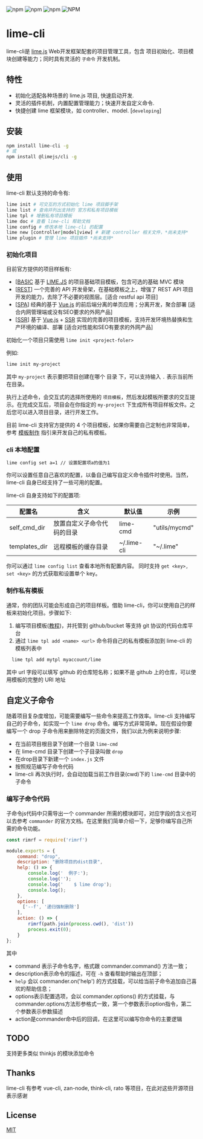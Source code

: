 ![npm](https://img.shields.io/npm/v/lime-cli.svg) ![npm](https://img.shields.io/npm/dw/lime-cli.svg?label=lime-cli) ![npm](https://img.shields.io/npm/dw/@limejs/cli.svg?label=%40limejs%2Fcli) ![NPM](https://img.shields.io/npm/l/lime-cli.svg)


lime-cli
======

lime-cli是 [lime.js](https://github.com/limejs/lime) Web开发框架配套的项目管理工具，包含 项目初始化、项目模块创建等能力；同时具有灵活的 `子命令` 开发机制。

## 特性

* 初始化适配各种场景的 lime.js 项目, 快速启动开发.
* 灵活的插件机制，内置配置管理能力；快速开发自定义命令.
* 快捷创建 lime 框架模块，如 controller、model. [`developing`]

## 安装

``` bash
npm install lime-cli -g
# 或
npm install @limejs/cli -g
```

## 使用

lime-cli 默认支持的命令有:

```bash
lime init # 可交互的方式初始化 lime 项目脚手架
lime list # 查询并列出支持的 官方和私有项目模板
lime tpl # 增删私有项目模板
lime doc # 查看 lime-cli 帮助文档
lime config # 修改本地 lime-cli 的配置
lime new [controller|model|view] # 新建 controller 相关文件，*尚未支持*
lime plugin # 管理 lime 项目插件 *尚未支持*
```

### 初始化项目

目前官方提供的项目样板有:

* [[BASIC](https://github.com/limejs/lime-template-basic) 基于 [LIME.JS](//github.com/limejs/lime) 的项目基础项目模板，包含可选的基础 MVC 模块
* [[REST](https://github.com/limejs/lime-template-api)] 一个完善的 API 开发骨架，在基础模板之上，增强了 REST API 项目开发的能力，去除了不必要的视图层。[适合 restful api 项目]
* [[SPA](https://github.com/limejs/lime-template-spa)] 经典的基于 [Vue.js](https://cn.vuejs.org/) 的前后端分离的单页应用；分离开发，聚合部署 [适合内网管理端或没有SEO要求的外网产品]
* [[SSR](https://github.com/limejs/lime-template-ssr)] 基于 [Vue.js](https://cn.vuejs.org/) + [SSR](https://ssr.vuejs.org) 实现的完善的项目模板，支持开发环境热替换和生产环境的编译、部署 [适合对性能和SEO有要求的外网产品]

初始化一个项目只需使用 `lime init <project-foler>`

例如:

```bash
lime init my-project
```

其中 `my-project` 表示要把项目创建在哪个 目录 下，可以支持输入 `.` 表示当前所在目录。

执行上述命令，会交互式的选择所使用的 `项目模板`，然后发起模板所要求的交互提示。在完成交互后，项目会在你指定的 `my-project` 下生成所有项目样板文件。之后您可以进入项目目录，进行开发工作。

目前 lime-cli 支持官方提供的 4 个项目模板，如果你需要自己定制也非常简单，参考 [模板制作](./TEMPLATE.md) 指引来开发自己的私有模板。

### cli 本地配置

```bash
lime config set a=1 // 设置配置项a的值为1
```

你可以设置任意自己喜欢的配置，以备自己编写自定义命令插件时使用。当然，lime-cli 自身已经支持了一些可用的配置。

lime-cli 自身支持如下的配置项:

配置名   |   含义|默认值|示例
-----   |  ---  |----|---
self_cmd_dir|放置自定义子命令代码的目录|lime-cmd|"utils/mycmd"
templates_dir|远程模板的缓存目录|~/.lime-cli|"~/.lime"

你可以通过 `lime config list` 查看本地所有配置内容。 同时支持 `get <key>, set <key>` 的方式获取和设置单个 key。

### 制作私有模板

通常，你的团队可能会形成自己的项目样板。借助 lime-cli，你可以使用自己的样板来初始化项目。步骤如下:

1. 编写项目模板([教程](./TEMPLATE.md))，并托管到 github/bucket 等支持 git 协议的代码仓库平台
2. 通过 `lime tpl add <name> <url>` 命令将自己的私有模板添加到 lime-cli 的模板列表中

```bash
  lime tpl add mytpl myaccount/lime
```

其中 url 字段可以填写 github 的仓库短名称；如果不是 github 上的仓库，可以使用模板的完整的 URI 地址

## 自定义子命令

随着项目复杂度增加，可能需要编写一些命令来提高工作效率。lime-cli 支持编写自己的子命令，如实现一个 `lime drop` 命令。编写方式非常简单。现在假设你要编写一个 drop 子命令用来删除特定的页面文件，我们以此为例来说明步骤:

* 在当前项目根目录下创建一个目录 `lime-cmd`
* 在 lime-cmd 目录下创建一个子目录叫做 `drop`
* 在drop目录下新建一个 `index.js` 文件
* 按照规范编写子命令代码
* lime-cli 再次执行时，会自动加载当前工作目录(cwd)下的 `lime-cmd` 目录中的子命令

### 编写子命令代码

子命令js代码中只需导出一个 commander 所需的模块即可，对应字段的含义也可以去参考 `commander` 的官方文档。在这里我们简单介绍一下，足够你编写自己所需的命令功能。

```js
const rimrf = require('rimrf')

module.exports = {
    command: "drop",
    description: "删除项目的dist目录",
    help: () => {
        console.log('  例子:');
        console.log('');
        console.log('    $ lime drop');
        console.log();
    },
    options: [
      ['--f', '递归强制删除']
    ],
    action: () => {
        rimrf(path.join(process.cwd(), 'dist'))
        process.exit(0);
    }
};
```

其中

* command 表示子命令名字，格式跟 commander.command() 方法一致；
* description表示命令的描述，可在 `-h` 查看帮助时输出在顶部；
* `help` 会以 commander.on('help') 的方式挂载，可以给当前子命令追加自己喜欢的帮助信息；
* options表示配置选项，会以 commander.options() 的方式挂载，与 commander.options方法形参格式一致，第一个参数表示option指令，第二个参数表示参数描述
* action是commander命中后的回调，在这里可以编写你命令的主要逻辑


## TODO

支持更多类似 thinkjs 的模块添加命令

## Thanks

lime-cli 有参考 vue-cli, zan-node, think-cli, rato 等项目，在此对这些开源项目表示感谢

## License
[MIT](./LICENSE)
